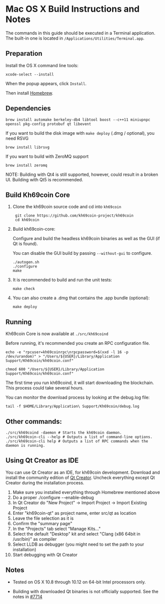 Mac OS X Build Instructions and Notes
====================================
The commands in this guide should be executed in a Terminal application.
The built-in one is located in `/Applications/Utilities/Terminal.app`.

Preparation
-----------
Install the OS X command line tools:

`xcode-select --install`

When the popup appears, click `Install`.

Then install [Homebrew](https://brew.sh).

Dependencies
----------------------

    brew install automake berkeley-db4 libtool boost --c++11 miniupnpc openssl pkg-config protobuf qt libevent

If you want to build the disk image with `make deploy` (.dmg / optional), you need RSVG

    brew install librsvg

If you want to build with ZeroMQ support
    
    brew install zeromq

NOTE: Building with Qt4 is still supported, however, could result in a broken UI. Building with Qt5 is recommended.

Build Kh69coin Core
------------------------

1. Clone the kh69coin source code and cd into `kh69coin`

        git clone https://github.com/kh69coin-project/kh69coin
        cd kh69coin

2.  Build kh69coin-core:

    Configure and build the headless kh69coin binaries as well as the GUI (if Qt is found).

    You can disable the GUI build by passing `--without-gui` to configure.

        ./autogen.sh
        ./configure
        make

3.  It is recommended to build and run the unit tests:

        make check

4.  You can also create a .dmg that contains the .app bundle (optional):

        make deploy

Running
-------

Kh69coin Core is now available at `./src/kh69coind`

Before running, it's recommended you create an RPC configuration file.

    echo -e "rpcuser=kh69coinrpc\nrpcpassword=$(xxd -l 16 -p /dev/urandom)" > "/Users/${USER}/Library/Application Support/Kh69coin/kh69coin.conf"

    chmod 600 "/Users/${USER}/Library/Application Support/Kh69coin/kh69coin.conf"

The first time you run kh69coind, it will start downloading the blockchain. This process could take several hours.

You can monitor the download process by looking at the debug.log file:

    tail -f $HOME/Library/Application\ Support/Kh69coin/debug.log

Other commands:
-------

    ./src/kh69coind -daemon # Starts the kh69coin daemon.
    ./src/kh69coin-cli --help # Outputs a list of command-line options.
    ./src/kh69coin-cli help # Outputs a list of RPC commands when the daemon is running.

Using Qt Creator as IDE
------------------------
You can use Qt Creator as an IDE, for kh69coin development.
Download and install the community edition of [Qt Creator](https://www.qt.io/download/).
Uncheck everything except Qt Creator during the installation process.

1. Make sure you installed everything through Homebrew mentioned above
2. Do a proper ./configure --enable-debug
3. In Qt Creator do "New Project" -> Import Project -> Import Existing Project
4. Enter "kh69coin-qt" as project name, enter src/qt as location
5. Leave the file selection as it is
6. Confirm the "summary page"
7. In the "Projects" tab select "Manage Kits..."
8. Select the default "Desktop" kit and select "Clang (x86 64bit in /usr/bin)" as compiler
9. Select LLDB as debugger (you might need to set the path to your installation)
10. Start debugging with Qt Creator

Notes
-----

* Tested on OS X 10.8 through 10.12 on 64-bit Intel processors only.

* Building with downloaded Qt binaries is not officially supported. See the notes in [#7714](https://github.com/bitcoin/bitcoin/issues/7714)
